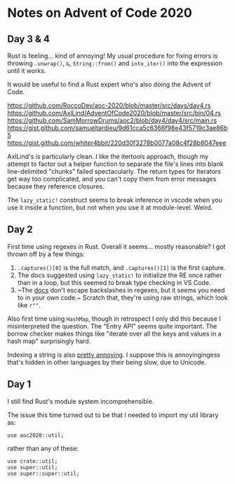 # Notes on Advent of Code 2020

## Day 3 & 4

Rust is feeling… kind of annoying! My usual procedure for fixing errors is throwing `.unwrap()`, `&`, `String::from()` and `into_iter()` into the expression until it works.

It would be useful to find a Rust expert who's also doing the Advent of Code.

https://github.com/RoccoDev/aoc-2020/blob/master/src/days/day4.rs
https://github.com/AxlLind/AdventOfCode2020/blob/master/src/bin/04.rs
https://github.com/SamMorrowDrums/aoc2/blob/day4/day4/src/main.rs
https://gist.github.com/samueltardieu/9d61cca5c6366f98e43f5719c3ae86b5
https://gist.github.com/whiter4bbit/220d30f3278b0077a08c4f28b8047eee

AxlLind's is particularly clean. I like the itertools approach, though my attempt
to factor out a helper function to separate the file's lines into blank line-delimited
"chunks" failed spectacularly. The return types for Iterators get way too complicated, and
you can't copy them from error messages because they reference closures.

The `lazy_static!` construct seems to break inference in vscode when you use it inside a
function, but not when you use it at module-level. Weird.

## Day 2

First time using regexes in Rust. Overall it seems... mostly reasonable? I got thrown off by a few things:

1. `.captures()[0]` is the full match, and `.captures()[1]` is the first capture.
2. The docs suggested using `lazy_static!` to initialize the RE once rather than in a loop, but this seemed to break type checking in VS Code.
3. ~The [docs][re] don't escape backslashes in regexes, but it seems you need to in your own code.~ Scratch that, they're using raw strings, which look like `r""`.

Also first time using `HashMap`, though in retrospect I only did this because I misinterpreted the question. The "Entry API" seems quite important. The borrow checker makes things like "iterate over all the keys and values in a hash map" surprisingly hard.

Indexing a string is also [pretty annoying][2]. I suppose this is annoyingingess that's hidden in other languages by their being slow, due to Unicode.

## Day 1

I still find Rust's module system incomprehensible.

The issue this time turned out to be that I needed to import my util library as:

    use aoc2020::util;

rather than any of these:

    use crate::util;
    use super::util;
    use super::super::util;


[1]: https://stackoverflow.com/questions/60993657/cross-module-function-call-in-rust
[2]: https://stackoverflow.com/questions/24542115/how-to-index-a-string-in-rust
[re]: https://docs.rs/regex/1.4.2/regex/
